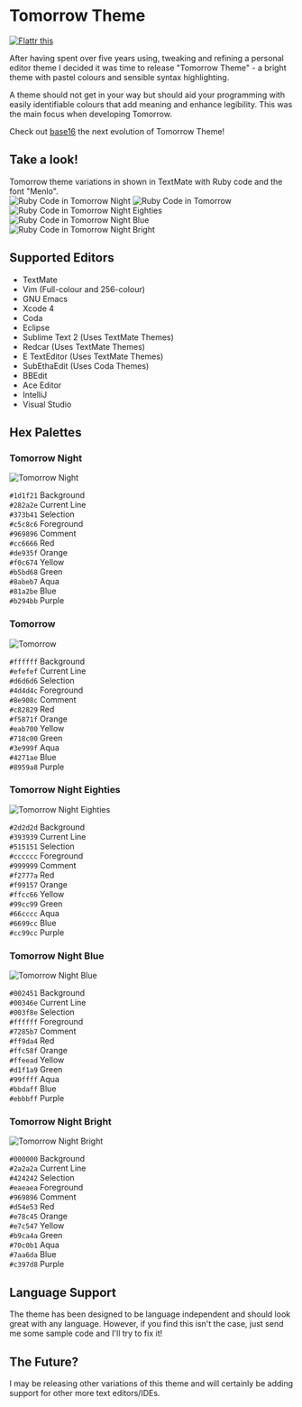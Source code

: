 # Tomorrow Theme

[![Flattr this](http://api.flattr.com/button/flattr-badge-large.png)](http://flattr.com/thing/814991/chriskempsontomorrow-theme-on-GitHub)

After having spent over five years using, tweaking and refining a personal editor theme I decided it was time to release "Tomorrow Theme" - a bright theme with pastel colours and sensible syntax highlighting. 

A theme should not get in your way but should aid your programming with easily identifiable colours that add meaning and enhance legibility. This was the main focus when developing Tomorrow. 

Check out [base16](https://github.com/chriskempson/base16) the next evolution of Tomorrow Theme!

## Take a look!
Tomorrow theme variations in shown in TextMate with Ruby code and the font "Menlo".  
![Ruby Code in Tomorrow Night](https://github.com/ChrisKempson/Tomorrow-Theme/raw/master/Images/Tomorrow-Night.png)
![Ruby Code in Tomorrow](https://github.com/ChrisKempson/Tomorrow-Theme/raw/master/Images/Tomorrow.png)
![Ruby Code in Tomorrow Night Eighties](https://github.com/ChrisKempson/Tomorrow-Theme/raw/master/Images/Tomorrow-Night-Eighties.png)
![Ruby Code in Tomorrow Night Blue](https://github.com/ChrisKempson/Tomorrow-Theme/raw/master/Images/Tomorrow-Night-Blue.png)
![Ruby Code in Tomorrow Night Bright](https://github.com/ChrisKempson/Tomorrow-Theme/raw/master/Images/Tomorrow-Night-Bright.png)

## Supported Editors
* TextMate
* Vim (Full-colour and 256-colour)
* GNU Emacs
* Xcode 4
* Coda
* Eclipse
* Sublime Text 2 (Uses TextMate Themes)
* Redcar (Uses TextMate Themes)
* E TextEditor (Uses TextMate Themes)
* SubEthaEdit (Uses Coda Themes)
* BBEdit
* Ace Editor
* IntelliJ
* Visual Studio

## Hex Palettes

### Tomorrow Night
![Tomorrow Night](https://github.com/ChrisKempson/Tomorrow-Theme/raw/master/Images/Tomorrow-Night-Palette.png)

`#1d1f21` Background  
`#282a2e` Current Line  
`#373b41` Selection  
`#c5c8c6` Foreground  
`#969896` Comment  
`#cc6666` Red  
`#de935f` Orange  
`#f0c674` Yellow  
`#b5bd68` Green  
`#8abeb7` Aqua  
`#81a2be` Blue  
`#b294bb` Purple  

### Tomorrow
![Tomorrow](https://github.com/ChrisKempson/Tomorrow-Theme/raw/master/Images/Tomorrow-Palette.png)

`#ffffff` Background  
`#efefef` Current Line  
`#d6d6d6` Selection  
`#4d4d4c` Foreground  
`#8e908c` Comment  
`#c82829` Red  
`#f5871f` Orange  
`#eab700` Yellow  
`#718c00` Green  
`#3e999f` Aqua  
`#4271ae` Blue  
`#8959a8` Purple

### Tomorrow Night Eighties
![Tomorrow Night Eighties](https://github.com/ChrisKempson/Tomorrow-Theme/raw/master/Images/Tomorrow-Night-Eighties-Palette.png)

`#2d2d2d` Background  
`#393939` Current Line  
`#515151` Selection  
`#cccccc` Foreground  
`#999999` Comment  
`#f2777a` Red  
`#f99157` Orange  
`#ffcc66` Yellow  
`#99cc99` Green  
`#66cccc` Aqua  
`#6699cc` Blue  
`#cc99cc` Purple

### Tomorrow Night Blue
![Tomorrow Night Blue](https://github.com/ChrisKempson/Tomorrow-Theme/raw/master/Images/Tomorrow-Night-Blue-Palette.png)

`#002451` Background  
`#00346e` Current Line  
`#003f8e` Selection  
`#ffffff` Foreground  
`#7285b7` Comment  
`#ff9da4` Red  
`#ffc58f` Orange  
`#ffeead` Yellow  
`#d1f1a9` Green  
`#99ffff` Aqua  
`#bbdaff` Blue  
`#ebbbff` Purple

### Tomorrow Night Bright
![Tomorrow Night Bright](https://github.com/ChrisKempson/Tomorrow-Theme/raw/master/Images/Tomorrow-Night-Bright-Palette.png)

`#000000` Background  
`#2a2a2a` Current Line  
`#424242` Selection  
`#eaeaea` Foreground  
`#969896` Comment  
`#d54e53` Red  
`#e78c45` Orange  
`#e7c547` Yellow  
`#b9ca4a` Green  
`#70c0b1` Aqua  
`#7aa6da` Blue  
`#c397d8` Purple

## Language Support
The theme has been designed to be language independent and should look great with any language. However, if you find this isn't the case, just send me some sample code and I'll try to fix it!

## The Future?
I may be releasing other variations of this theme and will certainly be adding support for other more text editors/IDEs.
